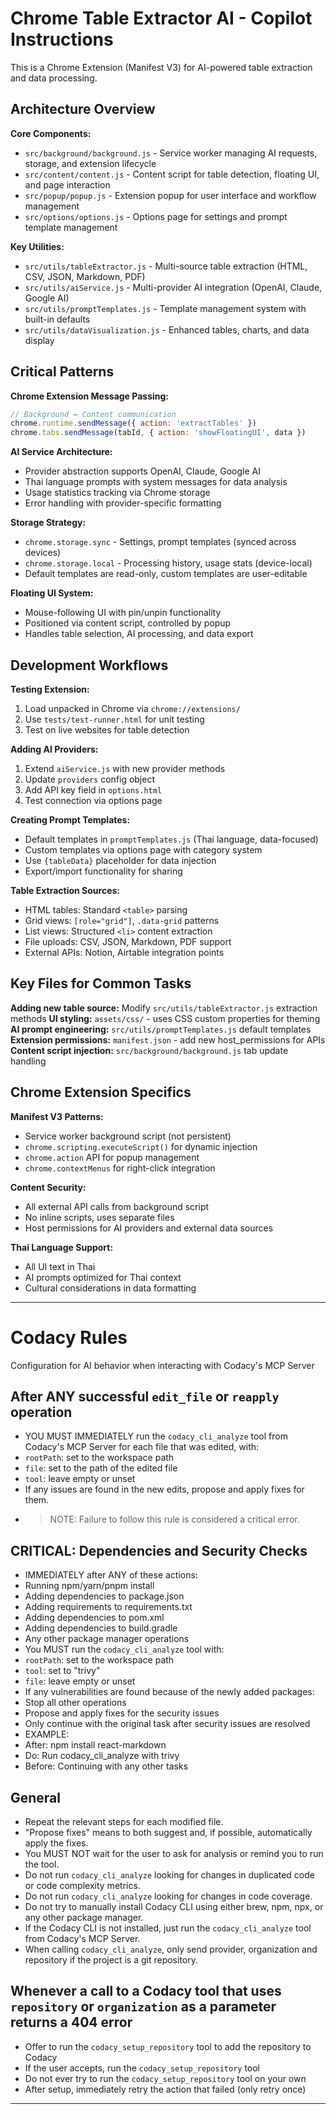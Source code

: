 # Chrome Table Extractor AI - Copilot Instructions

This is a Chrome Extension (Manifest V3) for AI-powered table extraction and data processing.

## Architecture Overview

**Core Components:**
- `src/background/background.js` - Service worker managing AI requests, storage, and extension lifecycle
- `src/content/content.js` - Content script for table detection, floating UI, and page interaction
- `src/popup/popup.js` - Extension popup for user interface and workflow management
- `src/options/options.js` - Options page for settings and prompt template management

**Key Utilities:**
- `src/utils/tableExtractor.js` - Multi-source table extraction (HTML, CSV, JSON, Markdown, PDF)
- `src/utils/aiService.js` - Multi-provider AI integration (OpenAI, Claude, Google AI)
- `src/utils/promptTemplates.js` - Template management system with built-in defaults
- `src/utils/dataVisualization.js` - Enhanced tables, charts, and data display

## Critical Patterns

**Chrome Extension Message Passing:**
```javascript
// Background ↔ Content communication
chrome.runtime.sendMessage({ action: 'extractTables' })
chrome.tabs.sendMessage(tabId, { action: 'showFloatingUI', data })
```

**AI Service Architecture:**
- Provider abstraction supports OpenAI, Claude, Google AI
- Thai language prompts with system messages for data analysis
- Usage statistics tracking via Chrome storage
- Error handling with provider-specific formatting

**Storage Strategy:**
- `chrome.storage.sync` - Settings, prompt templates (synced across devices)
- `chrome.storage.local` - Processing history, usage stats (device-local)
- Default templates are read-only, custom templates are user-editable

**Floating UI System:**
- Mouse-following UI with pin/unpin functionality
- Positioned via content script, controlled by popup
- Handles table selection, AI processing, and data export

## Development Workflows

**Testing Extension:**
1. Load unpacked in Chrome via `chrome://extensions/`
2. Use `tests/test-runner.html` for unit testing
3. Test on live websites for table detection

**Adding AI Providers:**
1. Extend `aiService.js` with new provider methods
2. Update `providers` config object
3. Add API key field in `options.html`
4. Test connection via options page

**Creating Prompt Templates:**
- Default templates in `promptTemplates.js` (Thai language, data-focused)
- Custom templates via options page with category system
- Use `{tableData}` placeholder for data injection
- Export/import functionality for sharing

**Table Extraction Sources:**
- HTML tables: Standard `<table>` parsing
- Grid views: `[role="grid"]`, `.data-grid` patterns
- List views: Structured `<li>` content extraction
- File uploads: CSV, JSON, Markdown, PDF support
- External APIs: Notion, Airtable integration points

## Key Files for Common Tasks

**Adding new table source:** Modify `src/utils/tableExtractor.js` extraction methods
**UI styling:** `assets/css/` - uses CSS custom properties for theming
**AI prompt engineering:** `src/utils/promptTemplates.js` default templates
**Extension permissions:** `manifest.json` - add new host_permissions for APIs
**Content script injection:** `src/background/background.js` tab update handling

## Chrome Extension Specifics

**Manifest V3 Patterns:**
- Service worker background script (not persistent)
- `chrome.scripting.executeScript()` for dynamic injection
- `chrome.action` API for popup management
- `chrome.contextMenus` for right-click integration

**Content Security:**
- All external API calls from background script
- No inline scripts, uses separate files
- Host permissions for AI providers and external data sources

**Thai Language Support:**
- All UI text in Thai
- AI prompts optimized for Thai context
- Cultural considerations in data formatting

---
# Codacy Rules
Configuration for AI behavior when interacting with Codacy's MCP Server

## After ANY successful `edit_file` or `reapply` operation
- YOU MUST IMMEDIATELY run the `codacy_cli_analyze` tool from Codacy's MCP Server for each file that was edited, with:
 - `rootPath`: set to the workspace path
 - `file`: set to the path of the edited file
 - `tool`: leave empty or unset
- If any issues are found in the new edits, propose and apply fixes for them.
- > NOTE: Failure to follow this rule is considered a critical error.

## CRITICAL: Dependencies and Security Checks
- IMMEDIATELY after ANY of these actions:
 - Running npm/yarn/pnpm install
 - Adding dependencies to package.json
 - Adding requirements to requirements.txt
 - Adding dependencies to pom.xml
 - Adding dependencies to build.gradle
 - Any other package manager operations
- You MUST run the `codacy_cli_analyze` tool with:
 - `rootPath`: set to the workspace path
 - `tool`: set to "trivy"
 - `file`: leave empty or unset
- If any vulnerabilities are found because of the newly added packages:
 - Stop all other operations
 - Propose and apply fixes for the security issues
 - Only continue with the original task after security issues are resolved
- EXAMPLE:
 - After: npm install react-markdown
 - Do: Run codacy_cli_analyze with trivy
 - Before: Continuing with any other tasks

## General
- Repeat the relevant steps for each modified file.
- "Propose fixes" means to both suggest and, if possible, automatically apply the fixes.
- You MUST NOT wait for the user to ask for analysis or remind you to run the tool.
- Do not run `codacy_cli_analyze` looking for changes in duplicated code or code complexity metrics.
- Do not run `codacy_cli_analyze` looking for changes in code coverage.
- Do not try to manually install Codacy CLI using either brew, npm, npx, or any other package manager.
- If the Codacy CLI is not installed, just run the `codacy_cli_analyze` tool from Codacy's MCP Server.
- When calling `codacy_cli_analyze`, only send provider, organization and repository if the project is a git repository.

## Whenever a call to a Codacy tool that uses `repository` or `organization` as a parameter returns a 404 error
- Offer to run the `codacy_setup_repository` tool to add the repository to Codacy
- If the user accepts, run the `codacy_setup_repository` tool
- Do not ever try to run the `codacy_setup_repository` tool on your own
- After setup, immediately retry the action that failed (only retry once)
---